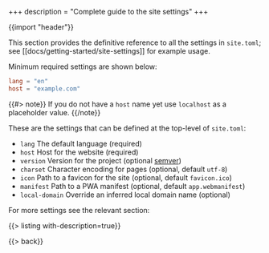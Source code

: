 +++
description = "Complete guide to the site settings"
+++

{{import "header"}}

This section provides the definitive reference to all the settings in `site.toml`; see [[docs/getting-started/site-settings]] for example usage.

Minimum required settings are shown below:

```toml
lang = "en"
host = "example.com"
```

{{#> note}}
If you do not have a `host` name yet use `localhost` as a placeholder value.
{{/note}}

These are the settings that can be defined at the top-level of `site.toml`:

* `lang` The default language (required)
* `host` Host for the website (required)
* `version` Version for the project (optional [semver][])
* `charset` Character encoding for pages (optional, default `utf-8`)
* `icon` Path to a favicon for the site (optional, default `favicon.ico`)
* `manifest` Path to a PWA manifest (optional, default `app.webmanifest`)
* `local-domain` Override an inferred local domain name (optional)

For more settings see the relevant section:

{{> listing with-description=true}}

{{> back}}

[semver]: https://semver.org/
